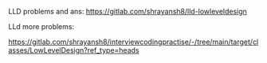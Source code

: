 LLD problems and ans:
https://gitlab.com/shrayansh8/lld-lowleveldesign

LLd more problems:

https://gitlab.com/shrayansh8/interviewcodingpractise/-/tree/main/target/classes/LowLevelDesign?ref_type=heads
